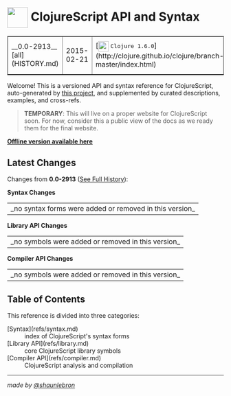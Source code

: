 # <img valign="middle" width="48px" src="http://i.imgur.com/Hi20huC.png"> ClojureScript API and Syntax

 <table border="1">
<tr>
<td>__0.0-2913__ [all](HISTORY.md)</td>
<td>2015-02-21</td>
<td>[<img valign="middle" width="24px" src="http://i.imgur.com/1GjPKvB.png">
<kbd>Clojure 1.6.0</kbd>](http://clojure.github.io/clojure/branch-master/index.html)</td>
<td>[<img valign="middle" width="18px" src="http://i.imgur.com/yGyeE7k.png">
<kbd>Closure Lib 0.0-20140718-946a7d39</kbd>](http://google.github.io/closure-library/api/)</td>
</tr>
</table>

Welcome! This is a versioned API and syntax reference for ClojureScript,
auto-generated by [this project](https://github.com/cljsinfo/cljs-api-docs),
and supplemented by curated descriptions, examples, and cross-refs.

> __TEMPORARY__: This will live on a proper website for ClojureScript soon.
> For now, consider this a public view of the docs as we ready them for the
> final website.

__[Offline version available here](https://github.com/cljsinfo/cljs-api-docs#offline-docset-for-dash)__

## Latest Changes

Changes from __0.0-2913__ ([See Full History](HISTORY.md)):

__Syntax Changes__

 <table>
<tr><td>_no syntax forms were added or removed in this version_</td></tr>
</table>

__Library API Changes__

 <table>
<tr><td>_no symbols were added or removed in this version_</td></tr>
</table>

__Compiler API Changes__

 <table>
<tr><td>_no symbols were added or removed in this version_</td></tr>
</table>



## Table of Contents

This reference is divided into three categories:

 <dl>
<dt>[Syntax](refs/syntax.md)</dt>
<dd>
index of ClojureScript's syntax forms
</dd>

<dt>[Library API](refs/library.md)</dt>
<dd>
core ClojureScript library symbols
</dd>

<dt>[Compiler API](refs/compiler.md)</dt>
<dd>
ClojureScript analysis and compilation
</dd>
</dl>

---

_made by [@shaunlebron](http://twitter.com/shaunlebron)_
